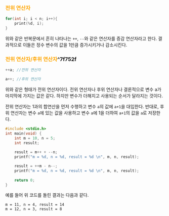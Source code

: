 ### <font color="orange">전위 연산자</font>

```C
for(int i; i < n; i++){
	print(%d, i);
}
```
위와 같은 반복문에서 흔히 나타나는 `++`, `--`와 같은 연산자를 증감 연산자라고 한다. 결과적으로 이들은 정수 변수의 값을 1만큼 증가시키거나 감소시킨다.

### <font color="orange">전위 연산자/후위 연산자</font>^7f752f

```C
++a; //전위 연산자

a++; //후위 연산자
```

위와 같은 형태가 전위 연산자이다. 전위 연산자나 후위 연산자나 결론적으로 변수 a가 마지막에 가지는 값은 같다. 하지만 변수가 더해지고 사용되는 순서가 달라지는 것이다.

전위 연산자는 1과의 합연산을 먼저 수행하고 변수 `a`의 값에 `a+1`을 대입한다.
반대로, 후위 연산자는 변수 `a`에 있는 값을 사용하고 변수 `a`에 1을 더하여 `a+1`의 값을 `a`로 저장한다.

```C
#include <stdio.h> 
int main(void) {
	int m = 10, n = 5; 
	int result; 
	
	result = m++ + --n; 
	printf("m = %d, n = %d, result = %d \n", m, n, result); 

	result = ++m - n--; 
	printf("m = %d, n = %d, result = %d \n", m, n, result); 
	
	return 0; 
}
```

예를 들어 위 코드를 돌린 결과는 다음과 같다.
```
m = 11, n = 4, result = 14
m = 12, n = 3, result = 8
```


